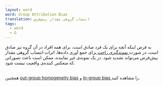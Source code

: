 ```yaml
---
layout: word
word: Group Attribution Bias
translation: انتساب گروهی مقدار پیش‌فرض
tags:
  - word
  - G
---
```

به فرض اینکه آنچه برای یک فرد صادق است، برای همه افراد در آن گروه نیز صادق است، در صورت[ نمونه‌گیری راحت ](/c/convenience_sampling)برای جمع آوری داده‌ها، اثرات انتساب گروهی مقدار پیش‌فرض می‌تواند تشدید شود. در یک نمونه‌ی غیر نماینده، ممکن است باعث تصوراتی که منعکس کننده‌ی واقعیت نیست شود.

\
همچنین [out-group homogeneity bias](/o/out-group_homogeneity_bias) و [in-group bias ](/i/in-group_bias)را مشاهده کنید.